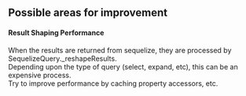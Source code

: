 ## Possible areas for improvement

#### Result Shaping Performance

When the results are returned from sequelize, they are processed by SequelizeQuery._reshapeResults.  
Depending upon the type of query (select, expand, etc), this can be an expensive process.  
Try to improve performance by caching property accessors, etc.
